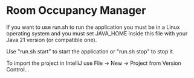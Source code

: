 # Room Occupancy Manager

If you want to use run.sh to run the application you must be in a Linux operating system and you must set JAVA_HOME inside this file with your Java 21 version (or compatible one). 

Use "run.sh start" to start the application or "run.sh stop" to stop it. 

To import the project in IntelliJ use File -> New -> Project from Version Control...
